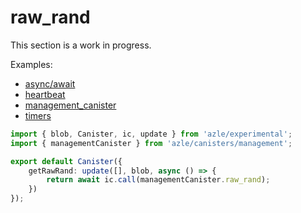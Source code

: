 # raw_rand

This section is a work in progress.

Examples:

- [async/await](https://github.com/demergent-labs/azle/tree/main/examples/async_await)
- [heartbeat](https://github.com/demergent-labs/azle/tree/main/examples/heartbeat)
- [management_canister](https://github.com/demergent-labs/azle/tree/main/examples/management_canister)
- [timers](https://github.com/demergent-labs/azle/tree/main/examples/timers)

```typescript
import { blob, Canister, ic, update } from 'azle/experimental';
import { managementCanister } from 'azle/canisters/management';

export default Canister({
    getRawRand: update([], blob, async () => {
        return await ic.call(managementCanister.raw_rand);
    })
});
```
